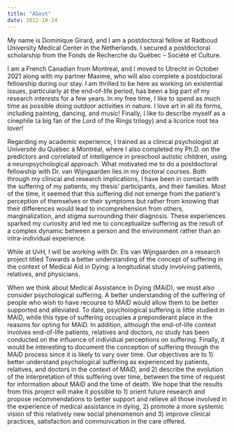 ```yaml
---
title: "About"
date: 2022-10-24
---
```


My name is Dominique Girard, and I am a postdoctoral fellow at Radboud University Medical Center in the Netherlands. I secured a postdoctoral scholarship from the Fonds de Recherche du Québec – Société et Culture.

I am a French Canadian from Montreal, and I moved to Utrecht in October 2021 along with my partner Maxime, who will also complete a postdoctoral fellowship during our stay. I am thrilled to be here as working on existential issues, particularly at the end-of-life period, has been a big part of my research interests for a few years. In my free time, I like to spend as much time as possible doing outdoor activities in nature. I love art in all its forms, including painting, dancing, and music! Finally, I like to describe myself as a cinephile (a big fan of the Lord of the Rings trilogy) and a licorice root tea lover!

Regarding my academic experience, I trained as a clinical psychologist at Université du Québec à Montréal, where I also completed my Ph.D. on the predictors and correlated of intelligence in preschool autistic children, using a neuropsychological approach. What motivated me to do a postdoctoral fellowship with Dr. van Wijngaarden lies in my doctoral courses. Both through my clinical and research implications, I have been in contact with the suffering of my patients, my thesis’ participants, and their families. Most of the time, it seemed that this suffering did not emerge from the patient's perception of themselves or their symptoms but rather from knowing that their differences would lead to incomprehension from others, marginalization, and stigma surrounding their diagnosis. These experiences sparked my curiosity and led me to conceptualize suffering as the result of a complex dynamic between a person and the environment rather than an intra-individual experience.

While at UvH, I will be working with Dr. Els van Wijngaarden on a research project titled Towards a better understanding of the concept of suffering in the context of Medical Aid in Dying: a longitudinal study involving patients, relatives, and physicians.

When we think about Medical Assistance in Dying (MAiD), we must also consider psychological suffering. A better understanding of the suffering of people who wish to have recourse to MAiD would allow them to be better supported and alleviated. To date, psychological suffering is little studied in MAiD, while this type of suffering occupies a preponderant place in the reasons for opting for MAiD. In addition, although the end-of-life context involves end-of-life patients, relatives and doctors, no study has been conducted on the influence of individual perceptions on suffering. Finally, it would be interesting to document the conception of suffering through the MAiD process since it is likely to vary over time. Our objectives are to 1) better understand psychological suffering as experienced by patients, relatives, and doctors in the context of MAiD, and 2) describe the evolution of the interpretation of this suffering over time, between the time of request for information about MAiD and the time of death. We hope that the results from this project will make it possible to 1) orient future research and propose recommendations to better support and relieve all those involved in the experience of medical assistance in dying, 2) promote a more systemic vision of this relatively new social phenomenon and 3) improve clinical practices, satisfaction and communication in the care offered.

